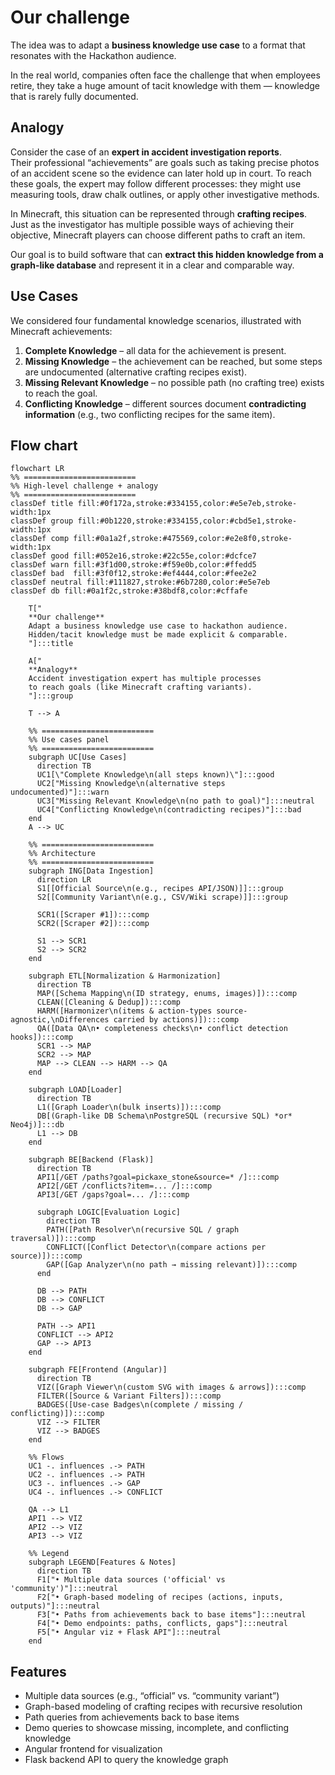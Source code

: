 # Our challenge

The idea was to adapt a **business knowledge use case** to a format that resonates with the Hackathon audience.

In the real world, companies often face the challenge that when employees retire, they take a huge amount of tacit knowledge with them — knowledge that is rarely fully documented.

## Analogy

Consider the case of an **expert in accident investigation reports**.  
Their professional “achievements” are goals such as taking precise photos of an accident scene so the evidence can later hold up in court. To reach these goals, the expert may follow different processes: they might use measuring tools, draw chalk outlines, or apply other investigative methods.

In Minecraft, this situation can be represented through **crafting recipes**. Just as the investigator has multiple possible ways of achieving their objective, Minecraft players can choose different paths to craft an item.

Our goal is to build software that can **extract this hidden knowledge from a graph-like database** and represent it in a clear and comparable way.

## Use Cases

We considered four fundamental knowledge scenarios, illustrated with Minecraft achievements:

1. **Complete Knowledge** – all data for the achievement is present.
2. **Missing Knowledge** – the achievement can be reached, but some steps are undocumented (alternative crafting recipes exist).
3. **Missing Relevant Knowledge** – no possible path (no crafting tree) exists to reach the goal.
4. **Conflicting Knowledge** – different sources document **contradicting information** (e.g., two conflicting recipes for the same item).

## Flow chart

```mermaid
flowchart LR
%% =========================
%% High-level challenge + analogy
%% =========================
classDef title fill:#0f172a,stroke:#334155,color:#e5e7eb,stroke-width:1px
classDef group fill:#0b1220,stroke:#334155,color:#cbd5e1,stroke-width:1px
classDef comp fill:#0a1a2f,stroke:#475569,color:#e2e8f0,stroke-width:1px
classDef good fill:#052e16,stroke:#22c55e,color:#dcfce7
classDef warn fill:#3f1d00,stroke:#f59e0b,color:#ffedd5
classDef bad  fill:#3f0f12,stroke:#ef4444,color:#fee2e2
classDef neutral fill:#111827,stroke:#6b7280,color:#e5e7eb
classDef db fill:#0a1f2c,stroke:#38bdf8,color:#cffafe

    T["
    **Our challenge**  
    Adapt a business knowledge use case to hackathon audience.  
    Hidden/tacit knowledge must be made explicit & comparable.
    "]:::title

    A["
    **Analogy**  
    Accident investigation expert has multiple processes  
    to reach goals (like Minecraft crafting variants).
    "]:::group

    T --> A

    %% =========================
    %% Use cases panel
    %% =========================
    subgraph UC[Use Cases]
      direction TB
      UC1[\"Complete Knowledge\n(all steps known)\"]:::good
      UC2["Missing Knowledge\n(alternative steps undocumented)"]:::warn
      UC3["Missing Relevant Knowledge\n(no path to goal)"]:::neutral
      UC4["Conflicting Knowledge\n(contradicting recipes)"]:::bad
    end
    A --> UC

    %% =========================
    %% Architecture
    %% =========================
    subgraph ING[Data Ingestion]
      direction LR
      S1[[Official Source\n(e.g., recipes API/JSON)]]:::group
      S2[[Community Variant\n(e.g., CSV/Wiki scrape)]]:::group

      SCR1([Scraper #1]):::comp
      SCR2([Scraper #2]):::comp

      S1 --> SCR1
      S2 --> SCR2
    end

    subgraph ETL[Normalization & Harmonization]
      direction TB
      MAP([Schema Mapping\n(ID strategy, enums, images)]):::comp
      CLEAN([Cleaning & Dedup]):::comp
      HARM([Harmonizer\n(items & action-types source-agnostic,\nDifferences carried by actions)]):::comp
      QA([Data QA\n• completeness checks\n• conflict detection hooks]):::comp
      SCR1 --> MAP
      SCR2 --> MAP
      MAP --> CLEAN --> HARM --> QA
    end

    subgraph LOAD[Loader]
      direction TB
      L1([Graph Loader\n(bulk inserts)]):::comp
      DB[(Graph-like DB Schema\nPostgreSQL (recursive SQL) *or* Neo4j)]:::db
      L1 --> DB
    end

    subgraph BE[Backend (Flask)]
      direction TB
      API1[/GET /paths?goal=pickaxe_stone&source=* /]:::comp
      API2[/GET /conflicts?item=... /]:::comp
      API3[/GET /gaps?goal=... /]:::comp

      subgraph LOGIC[Evaluation Logic]
        direction TB
        PATH([Path Resolver\n(recursive SQL / graph traversal)]):::comp
        CONFLICT([Conflict Detector\n(compare actions per source)]):::comp
        GAP([Gap Analyzer\n(no path → missing relevant)]):::comp
      end

      DB --> PATH
      DB --> CONFLICT
      DB --> GAP

      PATH --> API1
      CONFLICT --> API2
      GAP --> API3
    end

    subgraph FE[Frontend (Angular)]
      direction TB
      VIZ([Graph Viewer\n(custom SVG with images & arrows]):::comp
      FILTER([Source & Variant Filters]):::comp
      BADGES([Use-case Badges\n(complete / missing / conflicting)]):::comp
      VIZ --> FILTER
      VIZ --> BADGES
    end

    %% Flows
    UC1 -. influences .-> PATH
    UC2 -. influences .-> PATH
    UC3 -. influences .-> GAP
    UC4 -. influences .-> CONFLICT

    QA --> L1
    API1 --> VIZ
    API2 --> VIZ
    API3 --> VIZ

    %% Legend
    subgraph LEGEND[Features & Notes]
      direction TB
      F1["• Multiple data sources ('official' vs 'community')"]:::neutral
      F2["• Graph-based modeling of recipes (actions, inputs, outputs)"]:::neutral
      F3["• Paths from achievements back to base items"]:::neutral
      F4["• Demo endpoints: paths, conflicts, gaps"]:::neutral
      F5["• Angular viz + Flask API"]:::neutral
    end
```

## Features

- Multiple data sources (e.g., “official” vs. “community variant”)
- Graph-based modeling of crafting recipes with recursive resolution
- Path queries from achievements back to base items
- Demo queries to showcase missing, incomplete, and conflicting knowledge
- Angular frontend for visualization
- Flask backend API to query the knowledge graph